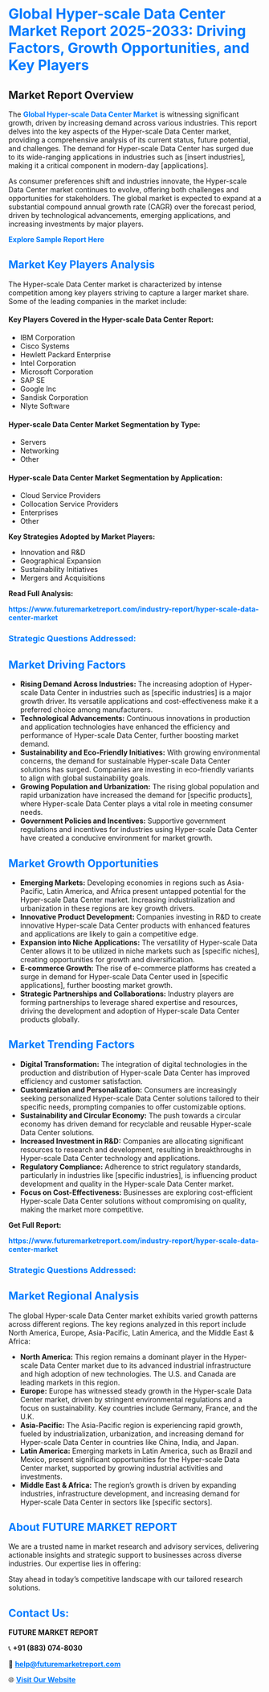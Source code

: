 <h1 style="color: #007BFF;">Global Hyper-scale Data Center Market Report 2025-2033: Driving Factors, Growth Opportunities, and Key Players</h1>

<section id="overview">
<h2>Market Report Overview</h2>
<p>The <a href="https://www.futuremarketreport.com/industry-report/hyper-scale-data-center-market" style="color: #007BFF; text-decoration: none;"><strong>Global Hyper-scale Data Center Market</strong></a> is witnessing significant growth, driven by increasing demand across various industries. This report delves into the key aspects of the Hyper-scale Data Center market, providing a comprehensive analysis of its current status, future potential, and challenges. The demand for Hyper-scale Data Center has surged due to its wide-ranging applications in industries such as [insert industries], making it a critical component in modern-day [applications].</p>
<p>As consumer preferences shift and industries innovate, the Hyper-scale Data Center market continues to evolve, offering both challenges and opportunities for stakeholders. The global market is expected to expand at a substantial compound annual growth rate (CAGR) over the forecast period, driven by technological advancements, emerging applications, and increasing investments by major players.</p>
</section>

<section id="overview">
<p><a href="https://www.futuremarketreport.com/request-sample/reportId=99297" style="color: #007BFF; text-decoration: none;"><strong>Explore Sample Report Here</strong></a></p>
</section>

<section id="key-players">
<h2 style="color: #007BFF;">Market Key Players Analysis</h2>
<p>The Hyper-scale Data Center market is characterized by intense competition among key players striving to capture a larger market share. Some of the leading companies in the market include:</p>
<h4>Key Players Covered in the Hyper-scale Data Center Report:</h4>
<ul><li>IBM Corporation</li><li>Cisco Systems</li><li>Hewlett Packard Enterprise</li><li>Intel Corporation</li><li>Microsoft Corporation</li><li>SAP SE</li><li>Google Inc</li><li>Sandisk Corporation</li><li>Nlyte Software</li></ul>
<h4>Hyper-scale Data Center Market Segmentation by Type:</h4>
<ul><li>Servers</li><li>Networking</li><li>Other</li></ul>

<h4>Hyper-scale Data Center Market Segmentation by Application:</h4>
<ul><li>Cloud Service Providers</li><li>Collocation Service Providers</li><li>Enterprises</li><li>Other</li></ul>
<p><strong>Key Strategies Adopted by Market Players:</strong></p>
<ul>
<li>Innovation and R&D</li>
<li>Geographical Expansion</li>
<li>Sustainability Initiatives</li>
<li>Mergers and Acquisitions</li>
</ul>
</section>

<section>
<p><strong>Read Full Analysis: </strong></p><a href="https://www.futuremarketreport.com/industry-report/hyper-scale-data-center-market" style="color: #007BFF; text-decoration: none;"><strong>https://www.futuremarketreport.com/industry-report/hyper-scale-data-center-market</strong></a>
<h3 style="color: #007BFF;">Strategic Questions Addressed:</h3>
</section>

<section id="driving-factors">
<h2 style="color: #007BFF;">Market Driving Factors</h2>
<ul>
<li><strong>Rising Demand Across Industries:</strong> The increasing adoption of Hyper-scale Data Center in industries such as [specific industries] is a major growth driver. Its versatile applications and cost-effectiveness make it a preferred choice among manufacturers.</li>
<li><strong>Technological Advancements:</strong> Continuous innovations in production and application technologies have enhanced the efficiency and performance of Hyper-scale Data Center, further boosting market demand.</li>
<li><strong>Sustainability and Eco-Friendly Initiatives:</strong> With growing environmental concerns, the demand for sustainable Hyper-scale Data Center solutions has surged. Companies are investing in eco-friendly variants to align with global sustainability goals.</li>
<li><strong>Growing Population and Urbanization:</strong> The rising global population and rapid urbanization have increased the demand for [specific products], where Hyper-scale Data Center plays a vital role in meeting consumer needs.</li>
<li><strong>Government Policies and Incentives:</strong> Supportive government regulations and incentives for industries using Hyper-scale Data Center have created a conducive environment for market growth.</li>
</ul>
</section>

<section id="growth-opportunities">
<h2 style="color: #007BFF;">Market Growth Opportunities</h2>
<ul>
<li><strong>Emerging Markets:</strong> Developing economies in regions such as Asia-Pacific, Latin America, and Africa present untapped potential for the Hyper-scale Data Center market. Increasing industrialization and urbanization in these regions are key growth drivers.</li>
<li><strong>Innovative Product Development:</strong> Companies investing in R&D to create innovative Hyper-scale Data Center products with enhanced features and applications are likely to gain a competitive edge.</li>
<li><strong>Expansion into Niche Applications:</strong> The versatility of Hyper-scale Data Center allows it to be utilized in niche markets such as [specific niches], creating opportunities for growth and diversification.</li>
<li><strong>E-commerce Growth:</strong> The rise of e-commerce platforms has created a surge in demand for Hyper-scale Data Center used in [specific applications], further boosting market growth.</li>
<li><strong>Strategic Partnerships and Collaborations:</strong> Industry players are forming partnerships to leverage shared expertise and resources, driving the development and adoption of Hyper-scale Data Center products globally.</li>
</ul>
</section>

<section id="trending-factors">
<h2 style="color: #007BFF;">Market Trending Factors</h2>
<ul>
<li><strong>Digital Transformation:</strong> The integration of digital technologies in the production and distribution of Hyper-scale Data Center has improved efficiency and customer satisfaction.</li>
<li><strong>Customization and Personalization:</strong> Consumers are increasingly seeking personalized Hyper-scale Data Center solutions tailored to their specific needs, prompting companies to offer customizable options.</li>
<li><strong>Sustainability and Circular Economy:</strong> The push towards a circular economy has driven demand for recyclable and reusable Hyper-scale Data Center solutions.</li>
<li><strong>Increased Investment in R&D:</strong> Companies are allocating significant resources to research and development, resulting in breakthroughs in Hyper-scale Data Center technology and applications.</li>
<li><strong>Regulatory Compliance:</strong> Adherence to strict regulatory standards, particularly in industries like [specific industries], is influencing product development and quality in the Hyper-scale Data Center market.</li>
<li><strong>Focus on Cost-Effectiveness:</strong> Businesses are exploring cost-efficient Hyper-scale Data Center solutions without compromising on quality, making the market more competitive.</li>
</ul>
</section>

<section>
<p><strong>Get Full Report: </strong></p><a href="https://www.futuremarketreport.com/industry-report/hyper-scale-data-center-market" style="color: #007BFF; text-decoration: none;"><strong>https://www.futuremarketreport.com/industry-report/hyper-scale-data-center-market</strong></a>
<h3 style="color: #007BFF;">Strategic Questions Addressed:</h3>
</section>


<section id="regional-analysis">
<h2 style="color: #007BFF;">Market Regional Analysis</h2>
<p>The global Hyper-scale Data Center market exhibits varied growth patterns across different regions. The key regions analyzed in this report include North America, Europe, Asia-Pacific, Latin America, and the Middle East & Africa:</p>
<ul>
<li><strong>North America:</strong> This region remains a dominant player in the Hyper-scale Data Center market due to its advanced industrial infrastructure and high adoption of new technologies. The U.S. and Canada are leading markets in this region.</li>
<li><strong>Europe:</strong> Europe has witnessed steady growth in the Hyper-scale Data Center market, driven by stringent environmental regulations and a focus on sustainability. Key countries include Germany, France, and the U.K.</li>
<li><strong>Asia-Pacific:</strong> The Asia-Pacific region is experiencing rapid growth, fueled by industrialization, urbanization, and increasing demand for Hyper-scale Data Center in countries like China, India, and Japan.</li>
<li><strong>Latin America:</strong> Emerging markets in Latin America, such as Brazil and Mexico, present significant opportunities for the Hyper-scale Data Center market, supported by growing industrial activities and investments.</li>
<li><strong>Middle East & Africa:</strong> The region’s growth is driven by expanding industries, infrastructure development, and increasing demand for Hyper-scale Data Center in sectors like [specific sectors].</li>
</ul>
</section>

<footer>
<h2 style="color: #007BFF;">About FUTURE MARKET REPORT</h2>
<p>We are a trusted name in market research and advisory services, delivering actionable insights and strategic support to businesses across diverse industries. Our expertise lies in offering:</p>

<p>Stay ahead in today’s competitive landscape with our tailored research solutions.</p>

<h2 style="color: #007BFF;">Contact Us:</h2>
<p><strong>FUTURE MARKET REPORT</strong></p>
<p>📞 <strong>+91 (883) 074-8030</strong></p>
<p>📧 <strong><a href="mailto:help@futuremarketreport.com" style="color: #007BFF;">help@futuremarketreport.com</a></strong></p>
<p>🌐 <strong><a href="https://www.futuremarketreport.com/" style="color: #007BFF;">Visit Our Website</a></strong></p>
</footer>